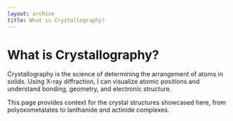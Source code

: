 ```yaml
---
layout: archive
title: What is Crystallography?
---
```


# What is Crystallography?

Crystallography is the science of determining the arrangement of atoms in solids. Using X-ray diffraction, I can visualize atomic positions and understand bonding, geometry, and electronic structure.  

This page provides context for the crystal structures showcased here, from polyoxometalates to lanthanide and actinide complexes.

